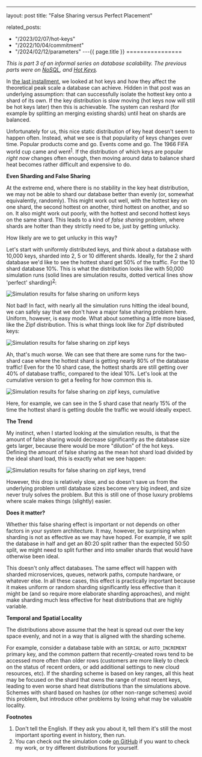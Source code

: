 ---
layout: post
title: "False Sharing versus Perfect Placement"



related_posts:
  - "/2023/02/07/hot-keys"
  - "/2022/10/04/commitment"
  - "/2024/02/12/parameters"
---{{ page.title }}
================

<p class="meta"></p>


<script>
  MathJax = {
    tex: {inlineMath: [['$', '$'], ['\\(', '\\)']]}
  };
</script>
<script id="MathJax-script" async src="https://cdn.jsdelivr.net/npm/mathjax@3/es5/tex-mml-chtml.js"></script>

*This is part 3 of an informal series on database scalability. The previous parts were on [NoSQL](https://brooker.co.za/blog/2023/01/30/nosql.html), and [Hot Keys](https://brooker.co.za/blog/2023/02/07/hot-keys.html).*

In [the last installment](https://brooker.co.za/blog/2023/02/07/hot-keys.html), we looked at hot keys and how they affect the theoretical peak scale a database can achieve. Hidden in that post was an underlying assumption: that can successfully isolate the hottest key onto a shard of its own. If the key distribution is slow moving (hot keys now will still be hot keys later) then this is achievable. The system can reshard (for example by splitting an merging existing shards) until heat on shards are balanced.

Unfortunately for us, this nice static distribution of key heat doesn't seem to happen often. Instead, what we see is that popularity of keys changes over time. Popular products come and go. Events come and go. The 1966 FIFA world cup came and went<sup>[1](#foot1)</sup>. If the distribution of which keys are popular *right now* changes often enough, then moving around data to balance shard heat becomes rather difficult and expensive to do.

**Even Sharding and False Sharing**

At the extreme end, where there is no stability in the key heat distribution, we may not be able to shard our database better than evenly (or, somewhat equivalently, randomly). This might work out well, with the hottest key on one shard, the second hottest on another, third hottest on another, and so on. It also might work out poorly, with the hottest and second hottest keys on the same shard. This leads to a kind of *false sharing* problem, where shards are hotter than they strictly need to be, just by getting unlucky.

How likely are we to get unlucky in this way?

Let's start with uniformly distributed keys, and think about a database with 10,000 keys, sharded into 2, 5 or 10 different shards. Ideally, for the 2 shard database we'd like to see the hottest shard get 50% of the traffic. For the 10 shard database 10%. This is what the distribution looks like with 50,000 simulation runs (solid lines are simulation results, dotted vertical lines show 'perfect' sharding)<sup>[2](#foot2)</sup>:

![Simulation results for false sharing on uniform keys](/blog/images/unif_false_sharing_pdf.png)

Not bad! In fact, with nearly all the simulation runs hitting the ideal bound, we can safely say that we don't have a major false sharing problem here. Uniform, however, is easy mode. What about something a little more biased, like the Zipf distribution. This is what things look like for Zipf distributed keys:

![Simulation results for false sharing on zipf keys](/blog/images/zipf_false_sharing_pdf.png)

Ah, that's much worse. We can see that there are some runs for the two-shard case where the hottest shard is getting nearly 80% of the database traffic! Even for the 10 shard case, the hottest shards are still getting over 40% of database traffic, compared to the ideal 10%. Let's look at the cumulative version to get a feeling for how common this is.

![Simulation results for false sharing on zipf keys, cumulative](/blog/images/zipf_false_sharing.png)

Here, for example, we can see in the 5 shard case that nearly 15% of the time the hottest shard is getting double the traffic we would ideally expect.

**The Trend**

My instinct, when I started looking at the simulation results, is that the amount of false sharing would decrease significantly as the database size gets larger, because there would be more "dilution" of the hot keys. Defining the amount of false sharing as the mean hot shard load divided by the ideal shard load, this is exactly what we see happen:

![Simulation results for false sharing on zipf keys, trend](/blog/images/zipf_false_sharing_trend.png)

However, this drop is relatively slow, and so doesn't save us from the underlying problem until database sizes become very big indeed, and size never truly solves the problem. But this is still one of those luxury problems where scale makes things (slightly) easier.

**Does it matter?**

Whether this false sharing effect is important or not depends on other factors in your system architecture. It may, however, be surprising when sharding is not as effective as we may have hoped. For example, if we split the database in half and get an 80:20 split rather than the expected 50:50 split, we might need to split further and into smaller shards that would have otherwise been ideal.

This doesn't only affect databases. The same effect will happen with sharded microservices, queues, network paths, compute hardware, or whatever else. In all these cases, this effect is practically important because it makes uniform or random sharding significantly less effective than it might be (and so require more elaborate sharding approaches), and might make sharding much less effective for heat distributions that are highly variable.

**Temporal and Spatial Locality**

The distributions above assume that the heat is spread out over the key space evenly, and not in a way that is aligned with the sharding scheme.

For example, consider a database table with an `SERIAL` or `AUTO_INCREMENT` primary key, and the common pattern that recently-created rows tend to be accessed more often than older rows (customers are more likely to check on the status of recent orders, or add additional settings to new cloud resources, etc). If the sharding scheme is based on key ranges, all this heat may be focused on the shard that owns the range of most recent keys, leading to even worse shard heat distributions than the simulations above. Schemes with shard based on hashes (or other non-range schemes) avoid this problem, but introduce other problems by losing what may be valuable locality.

**Footnotes**

1. <a name="foot1"></a> Don't tell the English. If they ask you about it, tell them it's still the most important sporting event in history, then run.
2. <a name="foot2"></a> You can check out the simulation code [on GitHub](https://github.com/mbrooker/simulator_example/blob/main/false_sharing/false-sharing.R) if you want to check my work, or try different distributions for yourself.